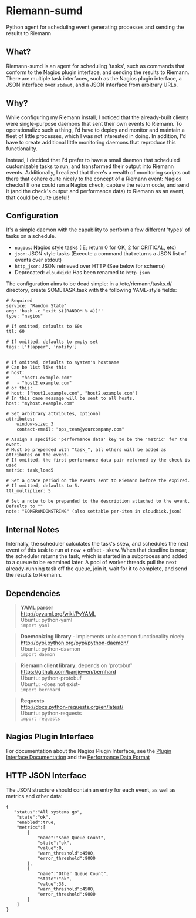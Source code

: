 Riemann-sumd
===
Python agent for scheduling event generating processes and sending the results to Riemann

What?
---
Riemann-sumd is an agent for scheduling 'tasks', such as commands that conform to the Nagios plugin interface, and sending the results to Riemann. There are multiple task interfaces, such as the Nagios plugin interface, a JSON interface over `stdout`, and a JSON interface from arbitrary URLs.

Why?
---
While configuring my Riemann install, I noticed that the already-built clients were single-purpose daemons that sent their own events to Riemann. To operationalize such a thing, I'd have to deploy and monitor and maintain a fleet of little processes, which I was not interested in doing. In addition, I'd have to create additional little monitoring daemons that reproduce this functionality.

Instead, I decided that I'd prefer to have a small daemon that scheduled customizable tasks to run, and transformed their output into Riemann events. Additionally, I realized that there's a wealth of monitoring scripts out there that cohere quite nicely to the concept of a Riemann event: Nagios checks! If one could run a Nagios check, capture the return code, and send it (and the check's output and performance data) to Riemann as an event, that could be quite useful!

Configuration
---
It's a simple daemon with the capability to perform a few different 'types' of tasks on a schedule.

- `nagios`: Nagios style tasks (IE; return 0 for OK, 2 for CRITICAL, etc)
- `json`: JSON style tasks (Execute a command that returns a JSON list of events over stdout)
- `http_json`: JSON retrieved over HTTP (See below for schema)  
- Deprecated: `cloudkick`: Has been renamed to `http_json`

The configuration aims to be dead simple: in a /etc/riemann/tasks.d/ directory, create SOMETASK.task with the following YAML-style fields:

```
# Required
service: "Random State"
arg: 'bash -c "exit $((RANDOM % 4))"'
type: "nagios"

# If omitted, defaults to 60s
ttl: 60

# If omitted, defaults to empty set
tags: ['flapper', 'notify']


# If omitted, defaults to system's hostname
# Can be list like this
# host:
#   - "host1.example.com"
#   - "host2.example.com"
# or this:
# host: ["host1.example.com", "host2.example.com"]
# In this case message will be sent to all hosts.
host: "myhost.example.com"

# Set arbitrary attributes, optional
attributes:
	window-size: 3
	contact-email: "ops_team@yourcompany.com"

# Assign a specific 'performance data' key to be the 'metric' for the event.
# Must be prepended with "task_", all others will be added as attributes on the event.
# If omitted, the first performance data pair returned by the check is used
metric: task_load5

# Set a grace period on the events sent to Riemann before the expired.
# If omitted, defaults to 5.
ttl_multiplier: 5

# Set a note to be prepended to the description attached to the event. Defaults to ""
note: "SOMERANDOMSTRING" (also settable per-item in cloudkick.json)
```

Internal Notes
---
Internally, the scheduler calculates the task's skew, and schedules the next event of this task to run at now + offset - skew. When that deadline is near, the scheduler returns the task, which is started in a subprocess and added to a queue to be examined later. A pool of worker threads pull the next already-running task off the queue, join it, wait for it to complete, and send the results to Riemann.

Dependencies
---
> **YAML parser**  
> http://pyyaml.org/wiki/PyYAML  
> Ubuntu: python-yaml  
> `import yaml ` 

> **Daemonizing library** - implements unix daemon functionality nicely  
> http://pypi.python.org/pypi/python-daemon/  
> Ubuntu: python-daemon  
> `import daemon ` 

> **Riemann client library**, depends on 'protobuf'  
> https://github.com/banjiewen/bernhard  
> Ubuntu: python-protobuf  
> Ubuntu: -does not exist-  
> `import bernhard`

> **Requests**  
> http://docs.python-requests.org/en/latest/  
> Ubuntu: python-requests  
> `import requests`  


Nagios Plugin Interface
---
For documentation about the Nagios Plugin Interface, see the [Plugin Interface Documentation](http://nagiosplug.sourceforge.net/developer-guidelines.html#PLUGOUTPUT) and the [Performance Data Format](http://nagiosplug.sourceforge.net/developer-guidelines.html#AEN201)


HTTP JSON Interface
---
The JSON structure should contain an entry for each event, as well as metrics and other data:
```
{
   "status":"All systems go",
    "state":"ok",
    "enabled":true,
    "metrics":[
        {
            "name":"Some Queue Count",
            "state":"ok",
            "value":0,
            "warn_threshold":4500,
            "error_threshold":9000
        },
        {
            "name":"Other Queue Count",
            "state":"ok",
            "value":38,
            "warn_threshold":4500,
            "error_threshold":9000
        }
    ]
}
```
